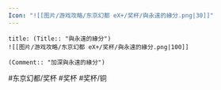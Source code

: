 ```yaml
---
Icon: "![[图片/游戏攻略/东京幻都 eX+/奖杯/與永遠的緣分.png|30]]"
---
```

```ad-common-bronze-trophy
title: (Title:: "與永遠的緣分")
![[图片/游戏攻略/东京幻都 eX+/奖杯/與永遠的緣分.png|100]]

(Comment:: "加深與永遠的緣分")
```

#东京幻都/奖杯 #奖杯 #奖杯/铜
